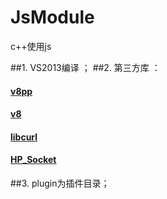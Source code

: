 # JsModule
c++使用js

##1.  VS2013编译 ；
##2.  第三方库 ：
   
#### [v8pp](https://github.com/pmed/v8pp)
#### [v8](https://github.com/v8/v8)
#### [libcurl](https://curl.haxx.se/download.html)
#### [HP_Socket](http://git.oschina.net/mirrors/hp-socket)
##3. plugin为插件目录；